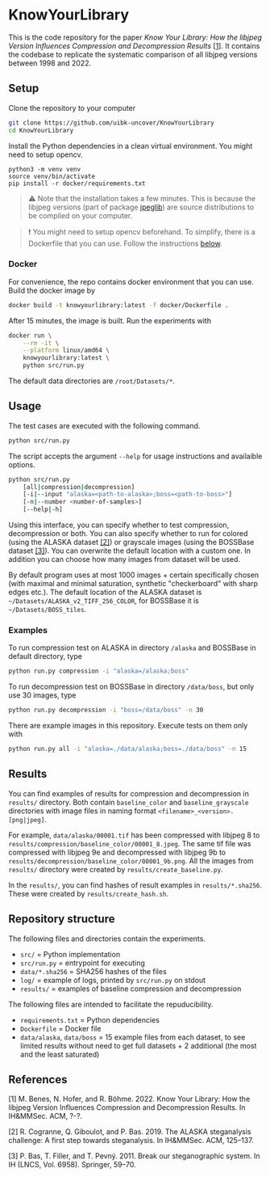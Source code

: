 # KnowYourLibrary

This is the code repository for the paper *Know Your Library: How the libjpeg Version Influences Compression and Decompression Results* [[1](#1)].  It contains the codebase to replicate the systematic comparison of all libjpeg versions between 1998 and 2022.


## Setup

Clone the repository to your computer

```bash
git clone https://github.com/uibk-uncover/KnowYourLibrary
cd KnowYourLibrary
```

Install the Python dependencies in a clean virtual environment. You might need to setup opencv.

```
python3 -m venv venv
source venv/bin/activate
pip install -r docker/requirements.txt
```

> :warning: Note that the installation takes a few minutes.  This is because the libjpeg versions (part of package [jpeglib](https://pypi.org/project/jpeglib/)) are source distributions to be compiled on your computer.

> :exclamation: You might need to setup opencv beforehand. To simplify, there is a Dockerfile that you can use. Follow the instructions [below](#docker).

### Docker

For convenience, the repo contains docker environment that you can use. Build the docker image by

```bash
docker build -t knowyourlibrary:latest -f docker/Dockerfile .
```

After 15 minutes, the image is built. Run the experiments with

```bash
docker run \
    --rm -it \
    --platform linux/amd64 \
    knowyourlibrary:latest \
    python src/run.py
```

The default data directories are `/root/Datasets/*`.



## Usage

The test cases are executed with the following command.

```bash
python src/run.py
```

The script accepts the argument `--help` for usage instructions and availaible options.


```bash
python src/run.py
    [all|compression|decompression]
    [-i|--input "alaska=<path-to-alaska>;boss=<path-to-boss>"]
    [-n|--number <number-of-samples>]
    [--help|-h]
```

Using this interface, you can specify whether to test compression, decompression or both.  You can also specify whether to run for colored (using the ALASKA dataset [[2]](#2)) or grayscale images (using the BOSSBase dataset [[3]](#3)).  You can overwrite the default location with a custom one.  In addition you can choose how many images from dataset will be used.


By default program uses at most 1000 images + certain specifically chosen (with maximal and minimal saturation, synthetic "checkerboard" with sharp edges etc.).  The default location of the ALASKA dataset is `~/Datasets/ALASKA_v2_TIFF_256_COLOR`, for BOSSBase it is `~/Datasets/BOSS_tiles`.



### Examples

To run compression test on ALASKA in directory `/alaska` and BOSSBase in default directory, type

```bash
python run.py compression -i "alaska=/alaska;boss"
```

To run decompression test on BOSSBase in directory `/data/boss`, but only use 30 images, type

```bash
python run.py decompression -i "boss=/data/boss" -n 30
```

There are example images in this repository. Execute tests on them only with

```bash
python run.py all -i "alaska=./data/alaska;boss=./data/boss" -n 15
```

## Results

You can find examples of results for compression and decompression in `results/` directory.
Both contain `baseline_color` and `baseline_grayscale` directories with image files
in naming format `<filename>_<version>.[png|jpeg]`.

For example, `data/alaska/00001.tif` has been compressed with libjpeg 8 to `results/compression/baseline_color/00001_8.jpeg`.
The same tif file was compressed with libjpeg 9e and decompressed with libjpeg 9b to `results/decompression/baseline_color/00001_9b.png`. All the images from `results/` directory were created by `results/create_baseline.py`.

In the `results/`, you can find hashes of result examples in `results/*.sha256`. These were created by `results/create_hash.sh`.

## Repository structure

The following files and directories contain the experiments.

- `src/` = Python implementation
- `src/run.py` = entrypoint for executing
- `data/*.sha256` = SHA256 hashes of the files
- `log/` = example of logs, printed by `src/run.py` on stdout
- `results/` = examples of baseline compression and decompression

The following files are intended to facilitate the repuducibility.

- `requirements.txt` = Python dependencies
- `Dockerfile` = Docker file
- `data/alaska`, `data/boss` = 15 example files from each dataset, to see limited results without need to get full datasets + 2 additional (the most and the least saturated)

## References

<a id="1">[1]</a>
M. Benes, N. Hofer, and R. Böhme. 2022. Know Your Library:
How the libjpeg Version Influences Compression and Decompression Results. In IH&MMSec. ACM, ?-?.

<a id="2">[2]</a> 
R. Cogranne, Q. Giboulot, and P. Bas. 2019. The ALASKA steganalysis challenge:
A first step towards steganalysis. In IH&MMSec. ACM, 125–137.

<a id="3">[3]</a> 
P. Bas, T. Filler, and T. Pevný. 2011. Break our steganographic system. In IH
(LNCS, Vol. 6958). Springer, 59–70.
